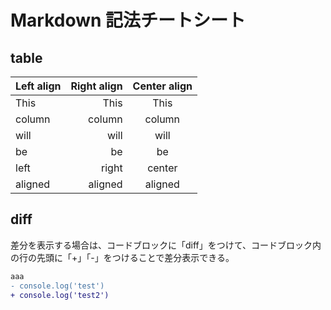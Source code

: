 # Markdown 記法チートシート

## table

| Left align | Right align | Center align |
| :--------- | ----------: | :----------: |
| This       |        This |     This     |
| column     |      column |    column    |
| will       |        will |     will     |
| be         |          be |      be      |
| left       |       right |    center    |
| aligned    |     aligned |   aligned    |

## diff

差分を表示する場合は、コードブロックに「diff」をつけて、コードブロック内の行の先頭に「+」「-」をつけることで差分表示できる。

```diff
aaa
- console.log('test')
+ console.log('test2')
```
